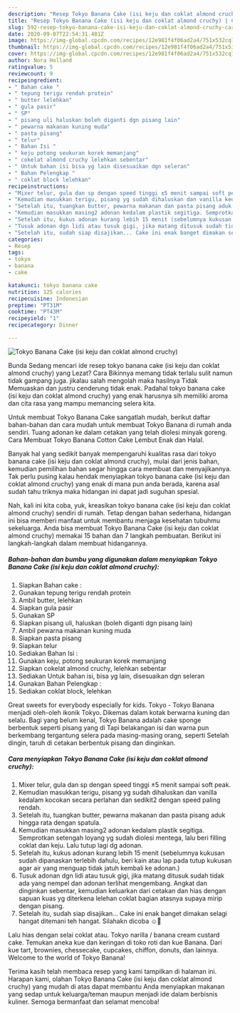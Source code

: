 ```yaml
---
description: "Resep Tokyo Banana Cake (isi keju dan coklat almond cruchy) | Cara Bikin Tokyo Banana Cake (isi keju dan coklat almond cruchy) Yang Lezat Sekali"
title: "Resep Tokyo Banana Cake (isi keju dan coklat almond cruchy) | Cara Bikin Tokyo Banana Cake (isi keju dan coklat almond cruchy) Yang Lezat Sekali"
slug: 592-resep-tokyo-banana-cake-isi-keju-dan-coklat-almond-cruchy-cara-bikin-tokyo-banana-cake-isi-keju-dan-coklat-almond-cruchy-yang-lezat-sekali
date: 2020-09-07T22:54:31.481Z
image: https://img-global.cpcdn.com/recipes/12e981f4f06ad2a4/751x532cq70/tokyo-banana-cake-isi-keju-dan-coklat-almond-cruchy-foto-resep-utama.jpg
thumbnail: https://img-global.cpcdn.com/recipes/12e981f4f06ad2a4/751x532cq70/tokyo-banana-cake-isi-keju-dan-coklat-almond-cruchy-foto-resep-utama.jpg
cover: https://img-global.cpcdn.com/recipes/12e981f4f06ad2a4/751x532cq70/tokyo-banana-cake-isi-keju-dan-coklat-almond-cruchy-foto-resep-utama.jpg
author: Nora Holland
ratingvalue: 5
reviewcount: 9
recipeingredient:
- " Bahan cake "
- " tepung terigu rendah protein"
- " butter lelehkan"
- " gula pasir"
- " SP"
- " pisang uli haluskan boleh diganti dgn pisang lain"
- " pewarna makanan kuning muda"
- " pasta pisang"
- " telur"
- " Bahan Isi "
- " keju potong seukuran korek memanjang"
- " cokelat almond cruchy lelehkan sebentar"
- " Untuk bahan isi bisa yg lain disesuaikan dgn seleran"
- " Bahan Pelengkap "
- " coklat block lelehkan"
recipeinstructions:
- "Mixer telur, gula dan sp dengan speed tinggi ±5 menit sampai soft peak."
- "Kemudian masukkan terigu, pisang yg sudah dihaluskan dan vanilla kedalam kocokan secara perlahan dan sedikit2 dengan speed paling rendah."
- "Setelah itu, tuangkan butter, pewarna makanan dan pasta pisang aduk hingga rata dengan spatula."
- "Kemudian masukkan masing2 adonan kedalam plastik segitiga. Semprotkan setengah loyang yg sudah diolesi mentega, lalu beri filling coklat dan keju. Lalu tutup lagi dg adonan."
- "Setelah itu, kukus adonan kurang lebih 15 menit (sebelumnya kukusan sudah dipanaskan terlebih dahulu, beri kain atau lap pada tutup kukusan agar air yang menguap tidak jatuh kembali ke adonan.)"
- "Tusuk adonan dgn lidi atau tusuk gigi, jika matang ditusuk sudah tidak ada yang nempel dan adonan terlihat mengembang. Angkat dan dinginkan sebentar, kemudian keluarkan dari cetakan dan hias dengan sapuan kuas yg diterkena lelehan coklat bagian atasnya supaya mirip dengan pisang."
- "Setelah itu, sudah siap disajikan... Cake ini enak banget dimakan selagi hangat ditemani teh hangat. Silahakn dicoba ☺️🥰"
categories:
- Resep
tags:
- tokyo
- banana
- cake

katakunci: tokyo banana cake 
nutrition: 125 calories
recipecuisine: Indonesian
preptime: "PT31M"
cooktime: "PT43M"
recipeyield: "1"
recipecategory: Dinner

---
```



![Tokyo Banana Cake (isi keju dan coklat almond cruchy)](https://img-global.cpcdn.com/recipes/12e981f4f06ad2a4/751x532cq70/tokyo-banana-cake-isi-keju-dan-coklat-almond-cruchy-foto-resep-utama.jpg)

Bunda Sedang mencari ide resep tokyo banana cake (isi keju dan coklat almond cruchy) yang Lezat? Cara Bikinnya memang tidak terlalu sulit namun tidak gampang juga. jikalau salah mengolah maka hasilnya Tidak Memuaskan dan justru cenderung tidak enak. Padahal tokyo banana cake (isi keju dan coklat almond cruchy) yang enak harusnya sih memiliki aroma dan cita rasa yang mampu memancing selera kita.

Untuk membuat Tokyo Banana Cake sangatlah mudah, berikut daftar bahan-bahan dan cara mudah untuk membuat Tokyo Banana di rumah anda sendiri. Tuang adonan ke dalam cetakan yang telah diolesi minyak goreng. Cara Membuat Tokyo Banana Cotton Cake Lembut Enak dan Halal.

Banyak hal yang sedikit banyak mempengaruhi kualitas rasa dari tokyo banana cake (isi keju dan coklat almond cruchy), mulai dari jenis bahan, kemudian pemilihan bahan segar hingga cara membuat dan menyajikannya. Tak perlu pusing kalau hendak menyiapkan tokyo banana cake (isi keju dan coklat almond cruchy) yang enak di mana pun anda berada, karena asal sudah tahu triknya maka hidangan ini dapat jadi suguhan spesial.


Nah, kali ini kita coba, yuk, kreasikan tokyo banana cake (isi keju dan coklat almond cruchy) sendiri di rumah. Tetap dengan bahan sederhana, hidangan ini bisa memberi manfaat untuk membantu menjaga kesehatan tubuhmu sekeluarga. Anda bisa membuat Tokyo Banana Cake (isi keju dan coklat almond cruchy) memakai 15 bahan dan 7 langkah pembuatan. Berikut ini langkah-langkah dalam membuat hidangannya.

<!--inarticleads1-->

##### Bahan-bahan dan bumbu yang digunakan dalam menyiapkan Tokyo Banana Cake (isi keju dan coklat almond cruchy):

1. Siapkan  Bahan cake :
1. Gunakan  tepung terigu rendah protein
1. Ambil  butter, lelehkan
1. Siapkan  gula pasir
1. Gunakan  SP
1. Siapkan  pisang uli, haluskan (boleh diganti dgn pisang lain)
1. Ambil  pewarna makanan kuning muda
1. Siapkan  pasta pisang
1. Siapkan  telur
1. Sediakan  Bahan Isi :
1. Gunakan  keju, potong seukuran korek memanjang
1. Siapkan  cokelat almond cruchy, lelehkan sebentar
1. Sediakan  Untuk bahan isi, bisa yg lain, disesuaikan dgn seleran
1. Gunakan  Bahan Pelengkap :
1. Sediakan  coklat block, lelehkan


Great sweets for everybody especially for kids. Tokyo - Tokyo Banana menjadi oleh-oleh ikonik Tokyo. Dikemas dalam kotak berwarna kuning dan selalu. Bagi yang belum kenal, Tokyo Banana adalah cake sponge berbentuk seperti pisang yang di Tapi belakangan isi dan warna pun berkembang tergantung selera pada masing-masing orang, seperti Setelah dingin, taruh di cetakan berbentuk pisang dan dinginkan. 

<!--inarticleads2-->

##### Cara menyiapkan Tokyo Banana Cake (isi keju dan coklat almond cruchy):

1. Mixer telur, gula dan sp dengan speed tinggi ±5 menit sampai soft peak.
1. Kemudian masukkan terigu, pisang yg sudah dihaluskan dan vanilla kedalam kocokan secara perlahan dan sedikit2 dengan speed paling rendah.
1. Setelah itu, tuangkan butter, pewarna makanan dan pasta pisang aduk hingga rata dengan spatula.
1. Kemudian masukkan masing2 adonan kedalam plastik segitiga. Semprotkan setengah loyang yg sudah diolesi mentega, lalu beri filling coklat dan keju. Lalu tutup lagi dg adonan.
1. Setelah itu, kukus adonan kurang lebih 15 menit (sebelumnya kukusan sudah dipanaskan terlebih dahulu, beri kain atau lap pada tutup kukusan agar air yang menguap tidak jatuh kembali ke adonan.)
1. Tusuk adonan dgn lidi atau tusuk gigi, jika matang ditusuk sudah tidak ada yang nempel dan adonan terlihat mengembang. Angkat dan dinginkan sebentar, kemudian keluarkan dari cetakan dan hias dengan sapuan kuas yg diterkena lelehan coklat bagian atasnya supaya mirip dengan pisang.
1. Setelah itu, sudah siap disajikan... Cake ini enak banget dimakan selagi hangat ditemani teh hangat. Silahakn dicoba ☺️🥰


Lalu hias dengan selai coklat atau. Tokyo narilla / banana cream custard cake. Temukan aneka kue dan keringan di toko roti dan kue Banana. Dari kue tart, brownies, chessecake, cupcakes, chiffon, donuts, dan lainnya. Welcome to the world of Tokyo Banana! 

Terima kasih telah membaca resep yang kami tampilkan di halaman ini. Harapan kami, olahan Tokyo Banana Cake (isi keju dan coklat almond cruchy) yang mudah di atas dapat membantu Anda menyiapkan makanan yang sedap untuk keluarga/teman maupun menjadi ide dalam berbisnis kuliner. Semoga bermanfaat dan selamat mencoba!
